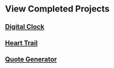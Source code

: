 # View Completed Projects
## [Digital Clock](https://codepen.io/ash-mhmmd/pen/bGMBwJg)
## [Heart Trail](https://codepen.io/ash-mhmmd/pen/zYjoKQJ)
## [Quote Generator](https://codepen.io/ash-mhmmd/pen/NWMbRZp)

